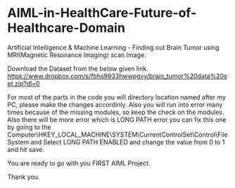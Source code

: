 # AIML-in-HealthCare-Future-of-Healthcare-Domain
Artificial Intelligence &amp; Machine Learning - Finding out Brain Tumor using MRI(Magnetic Resonance Imaging) scan Image.

Download the Dataset from the below given link.
https://www.dropbox.com/s/fbhs9933hwwpgvy/brain_tumor%20data%20set.zip?dl=0

For most of the parts in the code you will directory location named after my PC, please make the changes accordinly. 
Also you will run into error many times because of the missing modules, so keep the check on the modules. Also there will be more error which is LONG PATH error you can fix this one by going to the Computer\HKEY_LOCAL_MACHINE\SYSTEM\CurrentControlSet\Control\FileSystem and Select LONG PATH ENABLED and change the value from 0 to 1 and hit save.

You are ready to go with you FIRST AIML Project.

Thank you.

